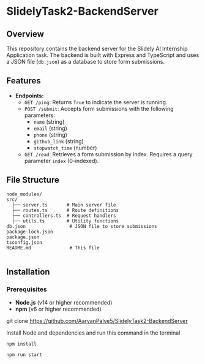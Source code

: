 # SlidelyTask2-BackendServer

## Overview

This repository contains the backend server for the Slidely AI Internship Application task. The backend is built with Express and TypeScript and uses a JSON file (`db.json`) as a database to store form submissions. 

## Features

- **Endpoints:**
  - `GET /ping`: Returns `True` to indicate the server is running.
  - `POST /submit`: Accepts form submissions with the following parameters:
    - `name` (string)
    - `email` (string)
    - `phone` (string)
    - `github_link` (string)
    - `stopwatch_time` (number)
  - `GET /read`: Retrieves a form submission by index. Requires a query parameter `index` (0-indexed).

## File Structure

```plaintext
node_modules/
src/
  ├── server.ts       # Main server file
  ├── routes.ts       # Route definitions
  ├── controllers.ts  # Request handlers
  ├── utils.ts        # Utility functions
db.json                # JSON file to store submissions
package-lock.json
package.json
tsconfig.json
README.md              # This file


```

## Installation

### Prerequisites

- **Node.js** (v14 or higher recommended)
- **npm** (v6 or higher recommended)

git clone https://github.com/AaryanPalve5/SlidelyTask2-BackendServer

Install Node and dependencies and run this command in the terminal

```npm install ```

```npm run start```

